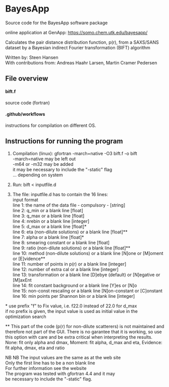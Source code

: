 # BayesApp
Source code for the BayesApp software package    

online application at GenApp: https://somo.chem.utk.edu/bayesapp/    

Calculates the pair distance distribution function, p(r), from a SAXS/SANS dataset by a Bayesian indirect Fourier transformation (BIFT) algorithm    

Written by:              Steen Hansen    
With contributions from: Andreas Haahr Larsen, Martin Cramer Pedersen     



## File overview

#### bift.f
source code (fortran)    

#### .github/workflows
instructions for compilation on different OS. 

## Instructions for running the program
1) Compilation (linux):  gfortran -march=native -O3 bift.f -o bift    
                         -march=native may be left out     
                         -m64 or -m32 may be added     
                         it may be necessary to include the "-static" flag    
                         ... depending on system  
                         

2) Run:                  bift < inputfile.d                        

3) The file: inputfile.d has to contain the 16 lines:    
                                                          input format    
line 1:  the name of the data file     - compulsory -    [string]    
line 2:  q_min                         or a blank line   [float]    
line 3:  q_max                         or a blank line   [float]    
line 4:  nrebin                        or a blank line   [integer]    
line 5:  d_max                         or a blank line   [float]*    
line 6:  eta (non-dilute solutions)    or a blank line   [float]**    
line 7:  alpha                         or a blank line   [float]*    
line 8:  smearing constant             or a blank line   [float]    
line 9:  ratio (non-dilute solutions)  or a blank line   [float]**    
line 10:  method (non-dilute solutions) or a blank line   [N]one or [M]oment or [E]vidence**    
line 11: number of points in p(r)      or a blank line   [integer]    
line 12: number of extra cal           or a blank line   [integer]    
line 13: transformation                or a blank line   [D]ebye (default) or [N]egative or [M]axEnt    
line 14: fit constant background       or a blank line   [Y]es or [N]o    
line 15: non-const rescaling           or a blank line   [N]on-constant or [C]onstant    
line 16: min points per Shannon bin    or a blank line   [integer]    

\* use prefix "f" to Fix value, i.e. f22.0 instead of 22.0 for d_max    
  if no prefix is given, the input value is used as initial value in the optimization search    
    
** This part of the code (p(r) for non-dilute scatterers) is not maintained and therefore not part of the GUI. There is no garantee that it is working, so use this option with care and be extra critical when interpreting the results. None: fit only alpha and dmax, Moment: fit alpha, d_max and eta, Evidence: fit alpha, dmax, eta and ratio    
    
NB NB The input values are the same as at the web site     
Only the first line has to be a non blank line    
For further information see the website    
The program was tested with gfortran 4.4 and it may     
be necessary to include the "-static" flag.     
